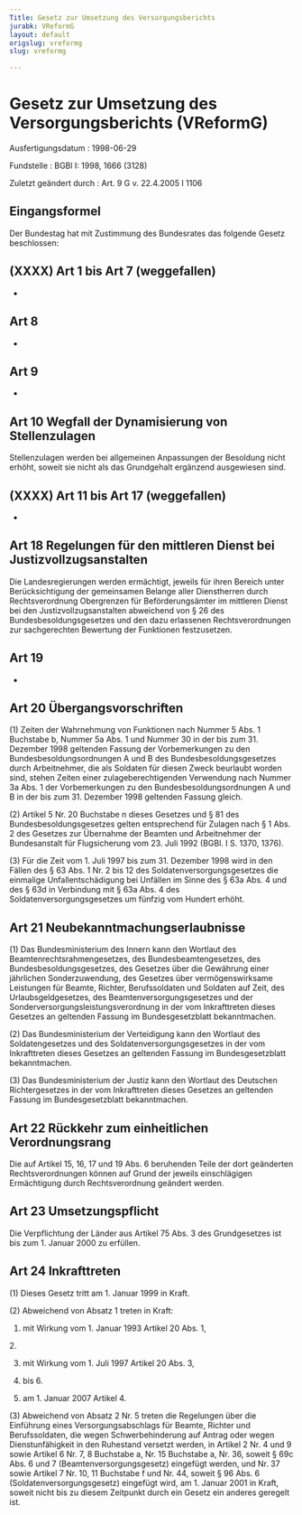 ```yaml
---
Title: Gesetz zur Umsetzung des Versorgungsberichts
jurabk: VReformG
layout: default
origslug: vreformg
slug: vreformg

---
```


# Gesetz zur Umsetzung des Versorgungsberichts (VReformG)

Ausfertigungsdatum
:   1998-06-29

Fundstelle
:   BGBl I: 1998, 1666 (3128)

Zuletzt geändert durch
:   Art. 9 G v. 22.4.2005 I 1106

## Eingangsformel

Der Bundestag hat mit Zustimmung des Bundesrates das folgende Gesetz
beschlossen:

## (XXXX) Art 1 bis Art 7 (weggefallen)

-

## Art 8

-

## Art 9

-

## Art 10 Wegfall der Dynamisierung von Stellenzulagen

Stellenzulagen werden bei allgemeinen Anpassungen der Besoldung nicht
erhöht, soweit sie nicht als das Grundgehalt ergänzend ausgewiesen
sind.

## (XXXX) Art 11 bis Art 17 (weggefallen)

-

## Art 18 Regelungen für den mittleren Dienst bei Justizvollzugsanstalten

Die Landesregierungen werden ermächtigt, jeweils für ihren Bereich
unter Berücksichtigung der gemeinsamen Belange aller Dienstherren
durch Rechtsverordnung Obergrenzen für Beförderungsämter im mittleren
Dienst bei den Justizvollzugsanstalten abweichend von § 26 des
Bundesbesoldungsgesetzes und den dazu erlassenen Rechtsverordnungen
zur sachgerechten Bewertung der Funktionen festzusetzen.

## Art 19

-

## Art 20 Übergangsvorschriften

(1) Zeiten der Wahrnehmung von Funktionen nach Nummer 5 Abs. 1
Buchstabe b, Nummer 5a Abs. 1 und Nummer 30 in der bis zum 31.
Dezember 1998 geltenden Fassung der Vorbemerkungen zu den
Bundesbesoldungsordnungen A und B des Bundesbesoldungsgesetzes durch
Arbeitnehmer, die als Soldaten für diesen Zweck beurlaubt worden sind,
stehen Zeiten einer zulageberechtigenden Verwendung nach Nummer 3a
Abs. 1 der Vorbemerkungen zu den Bundesbesoldungsordnungen A und B in
der bis zum 31. Dezember 1998 geltenden Fassung gleich.

(2) Artikel 5 Nr. 20 Buchstabe n dieses Gesetzes und § 81 des
Bundesbesoldungsgesetzes gelten entsprechend für Zulagen nach § 1 Abs.
2 des Gesetzes zur Übernahme der Beamten und Arbeitnehmer der
Bundesanstalt für Flugsicherung vom 23. Juli 1992 (BGBl. I S. 1370,
1376).

(3) Für die Zeit vom 1. Juli 1997 bis zum 31. Dezember 1998 wird in
den Fällen des § 63 Abs. 1 Nr. 2 bis 12 des
Soldatenversorgungsgesetzes die einmalige Unfallentschädigung bei
Unfällen im Sinne des § 63a Abs. 4 und des § 63d in Verbindung mit §
63a Abs. 4 des Soldatenversorgungsgesetzes um fünfzig vom Hundert
erhöht.

## Art 21 Neubekanntmachungserlaubnisse

(1) Das Bundesministerium des Innern kann den Wortlaut des
Beamtenrechtsrahmengesetzes, des Bundesbeamtengesetzes, des
Bundesbesoldungsgesetzes, des Gesetzes über die Gewährung einer
jährlichen Sonderzuwendung, des Gesetzes über vermögenswirksame
Leistungen für Beamte, Richter, Berufssoldaten und Soldaten auf Zeit,
des Urlaubsgeldgesetzes, des Beamtenversorgungsgesetzes und der
Sonderversorgungsleistungsverordnung in der vom Inkrafttreten dieses
Gesetzes an geltenden Fassung im Bundesgesetzblatt bekanntmachen.

(2) Das Bundesministerium der Verteidigung kann den Wortlaut des
Soldatengesetzes und des Soldatenversorgungsgesetzes in der vom
Inkrafttreten dieses Gesetzes an geltenden Fassung im
Bundesgesetzblatt bekanntmachen.

(3) Das Bundesministerium der Justiz kann den Wortlaut des Deutschen
Richtergesetzes in der vom Inkrafttreten dieses Gesetzes an geltenden
Fassung im Bundesgesetzblatt bekanntmachen.

## Art 22 Rückkehr zum einheitlichen Verordnungsrang

Die auf Artikel 15, 16, 17 und 19 Abs. 6 beruhenden Teile der dort
geänderten Rechtsverordnungen können auf Grund der jeweils
einschlägigen Ermächtigung durch Rechtsverordnung geändert werden.

## Art 23 Umsetzungspflicht

Die Verpflichtung der Länder aus Artikel 75 Abs. 3 des Grundgesetzes
ist bis zum 1. Januar 2000 zu erfüllen.

## Art 24 Inkrafttreten

(1) Dieses Gesetz tritt am 1. Januar 1999 in Kraft.

(2) Abweichend von Absatz 1 treten in Kraft:

1.  mit Wirkung vom 1. Januar 1993 Artikel 20 Abs. 1,



2\.

3.  mit Wirkung vom 1. Juli 1997 Artikel 20 Abs. 3,


4.  bis 6.


7.  am 1. Januar 2007 Artikel 4.




(3) Abweichend von Absatz 2 Nr. 5 treten die Regelungen über die
Einführung eines Versorgungsabschlags für Beamte, Richter und
Berufssoldaten, die wegen Schwerbehinderung auf Antrag oder wegen
Dienstunfähigkeit in den Ruhestand versetzt werden, in Artikel 2 Nr. 4
und 9 sowie Artikel 6 Nr. 7, 8 Buchstabe a, Nr. 15 Buchstabe a, Nr.
36, soweit § 69c Abs. 6 und 7 (Beamtenversorgungsgesetz) eingefügt
werden, und Nr. 37 sowie Artikel 7 Nr. 10, 11 Buchstabe f und Nr. 44,
soweit § 96 Abs. 6 (Soldatenversorgungsgesetz) eingefügt wird, am 1.
Januar 2001 in Kraft, soweit nicht bis zu diesem Zeitpunkt durch ein
Gesetz ein anderes geregelt ist.

